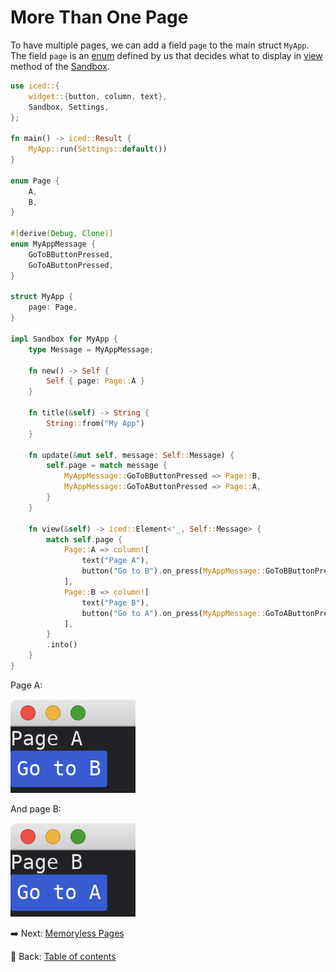 # More Than One Page

To have multiple pages, we can add a field `page` to the main struct `MyApp`.
The field `page` is an [enum](https://doc.rust-lang.org/std/keyword.enum.html) defined by us that decides what to display in [view](https://docs.rs/iced/0.12.1/iced/trait.Sandbox.html#tymethod.view) method of the [Sandbox](https://docs.rs/iced/0.12.1/iced/trait.Sandbox.html).

```rust
use iced::{
    widget::{button, column, text},
    Sandbox, Settings,
};

fn main() -> iced::Result {
    MyApp::run(Settings::default())
}

enum Page {
    A,
    B,
}

#[derive(Debug, Clone)]
enum MyAppMessage {
    GoToBButtonPressed,
    GoToAButtonPressed,
}

struct MyApp {
    page: Page,
}

impl Sandbox for MyApp {
    type Message = MyAppMessage;

    fn new() -> Self {
        Self { page: Page::A }
    }

    fn title(&self) -> String {
        String::from("My App")
    }

    fn update(&mut self, message: Self::Message) {
        self.page = match message {
            MyAppMessage::GoToBButtonPressed => Page::B,
            MyAppMessage::GoToAButtonPressed => Page::A,
        }
    }

    fn view(&self) -> iced::Element<'_, Self::Message> {
        match self.page {
            Page::A => column![
                text("Page A"),
                button("Go to B").on_press(MyAppMessage::GoToBButtonPressed),
            ],
            Page::B => column![
                text("Page B"),
                button("Go to A").on_press(MyAppMessage::GoToAButtonPressed),
            ],
        }
        .into()
    }
}
```

Page A:

![Page A](./pic/more_than_one_page_a.png)

And page B:

![Page B](./pic/more_than_one_page_b.png)

:arrow_right:  Next: [Memoryless Pages](./memoryless_pages.md)

:blue_book: Back: [Table of contents](./../README.md)
